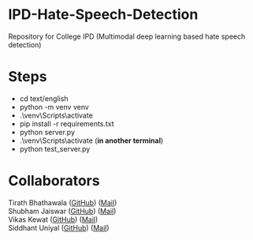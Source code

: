 # IPD-Hate-Speech-Detection
Repository for College IPD (Multimodal deep learning based hate speech detection)

# Steps
- cd text/english
- python -m venv venv
- .\venv\Scripts\activate
- pip install -r requirements.txt
- python server.py
- .\venv\Scripts\activate (**in another terminal**)
- python test_server.py

# Collaborators
Tirath Bhathawala ([GitHub](https://github.com/Tirath5504)) ([Mail](mailto:tirath.bhathawala@gmail.com))
<br>
Shubham Jaiswar ([GitHub](https://github.com/shubhamjaiswar43)) ([Mail](mailto:shubhamjaiswar08@gmail.com))
<br>
Vikas Kewat ([GitHub](https://github.com/codesbyvikas)) ([Mail](mailto:vikaskewat025@gmail.com))
<br>
Siddhant Uniyal ([GitHub](https://github.com/siddhant-uniyal)) ([Mail](mailto:siddhantuniyal416@gmail.com))
